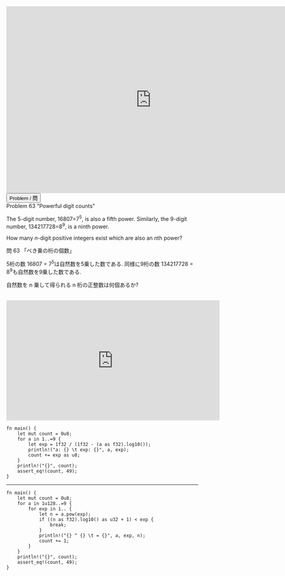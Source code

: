 <html><iframe src="https://docs.google.com/presentation/d/e/2PACX-1vRjkPZqNJK_r5M0LkqV-LfHCk-thkxgkV8pCSgKSqnY0wsiHnslcCekYgxbiwms-opK-uJltTsyNCG-/embed?start=false&loop=false&delayms=60000" frameborder="0" width="760" height="490" allowfullscreen="true" mozallowfullscreen="true" webkitallowfullscreen="true"></iframe></html>

<html>
<button class="accordion" onclick="toggle('the-accordion');">Problem / 問</button>
<div id="the-accordion" class="panel w3-hide">
Problem 63 "Powerful digit counts"

<p>The 5-digit number, 16807=7<sup>5</sup>, is also a fifth power. Similarly, the 9-digit number, 134217728=8<sup>9</sup>, is a ninth power.</p>
<p>How many <i>n</i>-digit positive integers exist which are also an <i>n</i>th power?</p>



問 63 「べき乗の桁の個数」

5桁の数 16807 = 7<sup>5</sup>は自然数を5乗した数である. 同様に9桁の数 134217728 = 8<sup>9</sup>も自然数を9乗した数である.

自然数を n 乗して得られる n 桁の正整数は何個あるか?

</div>
</html>

<html><center><br><iframe width="560" height="315" src="https://www.youtube.com/embed/X32dce7_D48" title="YouTube video player" frameborder="0" allow="accelerometer; autoplay; clipboard-write; encrypted-media; gyroscope; picture-in-picture" allowfullscreen></iframe></center></html>

```rust,editable
fn main() {
    let mut count = 0u8;
    for a in 1..=9 {
        let exp = 1f32 / (1f32 - (a as f32).log10());
        println!("a: {} \t exp: {}", a, exp);
        count += exp as u8;
    }
    println!("{}", count);
    assert_eq!(count, 49);
}
```
---
```rust,editable
fn main() {
    let mut count = 0u8;
    for a in 1u128..=9 {
        for exp in 1.. {
            let n = a.pow(exp);
            if ((n as f32).log10() as u32 + 1) < exp {
                break;
            }
            println!("{} ^ {} \t = {}", a, exp, n);
            count += 1;
        }
    }
    println!("{}", count);
    assert_eq!(count, 49);
}
```
